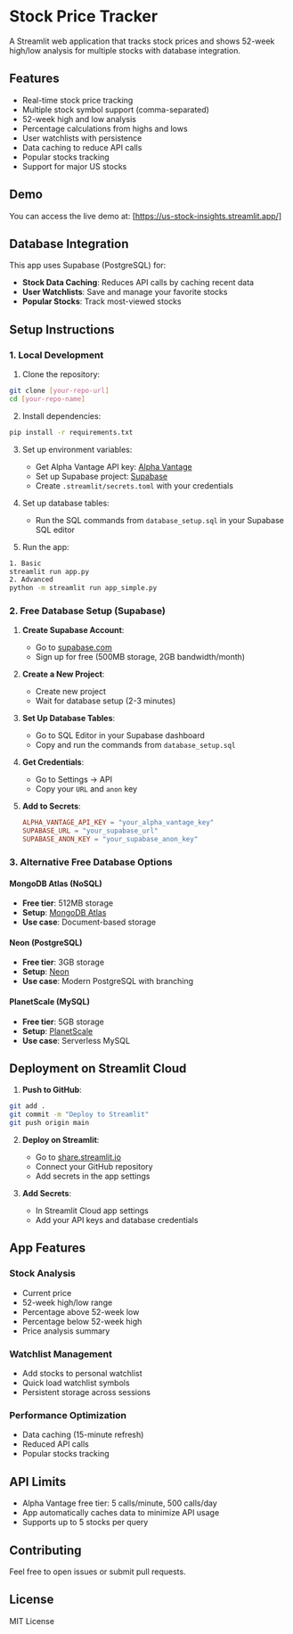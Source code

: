 # Stock Price Tracker

A Streamlit web application that tracks stock prices and shows 52-week high/low analysis for multiple stocks with database integration.

## Features
- Real-time stock price tracking
- Multiple stock symbol support (comma-separated)
- 52-week high and low analysis
- Percentage calculations from highs and lows
- User watchlists with persistence
- Data caching to reduce API calls
- Popular stocks tracking
- Support for major US stocks

## Demo
You can access the live demo at: [https://us-stock-insights.streamlit.app/]

## Database Integration
This app uses Supabase (PostgreSQL) for:
- **Stock Data Caching**: Reduces API calls by caching recent data
- **User Watchlists**: Save and manage your favorite stocks
- **Popular Stocks**: Track most-viewed stocks

## Setup Instructions

### 1. Local Development

1. Clone the repository:
```bash
git clone [your-repo-url]
cd [your-repo-name]
```

2. Install dependencies:
```bash
pip install -r requirements.txt
```

3. Set up environment variables:
   - Get Alpha Vantage API key: [Alpha Vantage](https://www.alphavantage.co/support/#api-key)
   - Set up Supabase project: [Supabase](https://supabase.com)
   - Create `.streamlit/secrets.toml` with your credentials

4. Set up database tables:
   - Run the SQL commands from `database_setup.sql` in your Supabase SQL editor

5. Run the app:
```bash
1. Basic
streamlit run app.py
2. Advanced
python -m streamlit run app_simple.py
```

### 2. Free Database Setup (Supabase)

1. **Create Supabase Account**:
   - Go to [supabase.com](https://supabase.com)
   - Sign up for free (500MB storage, 2GB bandwidth/month)

2. **Create a New Project**:
   - Create new project
   - Wait for database setup (2-3 minutes)

3. **Set Up Database Tables**:
   - Go to SQL Editor in your Supabase dashboard
   - Copy and run the commands from `database_setup.sql`

4. **Get Credentials**:
   - Go to Settings → API
   - Copy your `URL` and `anon` key

5. **Add to Secrets**:
   ```toml
   ALPHA_VANTAGE_API_KEY = "your_alpha_vantage_key"
   SUPABASE_URL = "your_supabase_url"
   SUPABASE_ANON_KEY = "your_supabase_anon_key"
   ```

### 3. Alternative Free Database Options

#### MongoDB Atlas (NoSQL)
- **Free tier**: 512MB storage
- **Setup**: [MongoDB Atlas](https://www.mongodb.com/cloud/atlas)
- **Use case**: Document-based storage

#### Neon (PostgreSQL)
- **Free tier**: 3GB storage
- **Setup**: [Neon](https://neon.tech)
- **Use case**: Modern PostgreSQL with branching

#### PlanetScale (MySQL)
- **Free tier**: 5GB storage
- **Setup**: [PlanetScale](https://planetscale.com)
- **Use case**: Serverless MySQL

## Deployment on Streamlit Cloud

1. **Push to GitHub**:
```bash
git add .
git commit -m "Deploy to Streamlit"
git push origin main
```

2. **Deploy on Streamlit**:
   - Go to [share.streamlit.io](https://share.streamlit.io)
   - Connect your GitHub repository
   - Add secrets in the app settings

3. **Add Secrets**:
   - In Streamlit Cloud app settings
   - Add your API keys and database credentials

## App Features

### Stock Analysis
- Current price
- 52-week high/low range
- Percentage above 52-week low
- Percentage below 52-week high
- Price analysis summary

### Watchlist Management
- Add stocks to personal watchlist
- Quick load watchlist symbols
- Persistent storage across sessions

### Performance Optimization
- Data caching (15-minute refresh)
- Reduced API calls
- Popular stocks tracking

## API Limits
- Alpha Vantage free tier: 5 calls/minute, 500 calls/day
- App automatically caches data to minimize API usage
- Supports up to 5 stocks per query

## Contributing
Feel free to open issues or submit pull requests.

## License
MIT License
